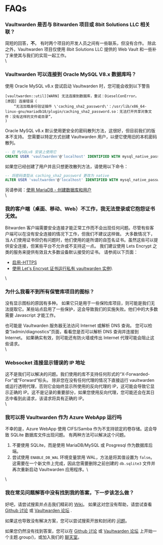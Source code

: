 # FAQs

### Vaultwarden 是否与 Bitwarden 项目或 8bit Solutions LLC 相关联？

简短的回答，**不**。 有时两个项目的开发人员之间有一些联系，但没有合作。 除此之外，Vaultwarden 项目仅使用 8bit Solutions LLC 提供的 Web Vault 和一些补丁来使其与我们的实现一起工作。\
\


### Vaultwarden 可以连接到 Oracle MySQL V8.x 数据库吗？

使用 Oracle MySQL v8.x 尝试启动 Vaultwarden 时，您可能会收到以下警告

```
[vaultwarden::util][WARN] 无法连接到数据库，重试：DieselConError。
[原因] 连接错误（
    “无法加载身份验证插件 \'caching_sha2_password\'：/usr/lib/x86_64-linux-gnu/mariadb18/plugin/caching_sha2_password.so：无法打开共享对象文件：没有这样的文件或目录”，
)
```

Oracle MySQL v8.x 默认使用更安全的密码散列方法，这很好，但目前我们的版本不支持。 您需要以特定方式创建 Vaultwarden 用户，以便它使用旧的本机密码散列。

```sql
-- 在 MySQLv8 安装上使用它
CREATE USER 'vaultwarden'@'localhost' IDENTIFIED WITH mysql_native_password BY 'yourpassword';
```

如果您已经创建了用户并且只想更改散列方法，请使用以下命令：

```sql
-- 将密码类型从 caching_sha2_password 更改为 native
ALTER USER 'vaultwarden'@'localhost' IDENTIFIED WITH mysql_native_password BY 'yourpassword';
```

另请参阅：[使用 MariaDB - 创建数据库和用户](https://github.com/dani-garcia/vaultwarden/wiki/Using-the-MariaDB-\(MySQL\)-Backend#create-database-and-user)\
\


### 我的客户端（桌面、移动、Web）不工作，我无法登录或它抱怨证书无效。

Bitwarden 客户端需要安全连接才能正常工作而不会出现任何问题。尽管有些客户端可以在没有安全连接的情况下工作，但我们不建议这样做。 大多数情况下，当人们使用证书但仍有问题时，他们使用的是所谓的自签名证书。虽然这些可以提供安全连接，但某些平台不允许或不支持这一点。 我们建议使用 Lets Encrypt 之类的服务来提供有效且大多数设备默认接受的证书。 请参阅以下页面：

* [启用-HTTPS](https://github.com/dani-garcia/vaultwarden/wiki/Enabling-HTTPS)
* [使用 Let's Encrypt 证书运行私有 vaultwarden 实例](https://github.com/dani-garcia/vaultwarden/wiki/Running-a-private-vaultwarden-instance-with-Let's-Encrypt-certs)\


\


### 为什么我看不到所有保管库项目的图标？

没有显示图标的原因有多种。 如果它只是用于一些保险库项目，则可能是我们无法提取它。某些站点启用了一些保护，这会导致我们的实施失败。他们中的大多数需要 Javascript 才能工作。

也可能是 Vaultwarden 服务器无法访问 Internet 或解析 DNS 查询。 您可以检查“/admin/diagnostics”页面，看看您是否可以解析 DNS 查询并连接到 Internet。 如果确实有效，则可能还有防火墙或传出 Internet 代理可能会阻止这些请求。\
\


### Websocket 连接显示错误的 IP 地址

这不是我们可以解决的问题。我们使用的库不支持任何形式的“X-Forwarded-For”或“Forward”标头。 除非您在没有任何代理的情况下直接运行 vaultwarden 或运行透明代理，否则它会始终显示所使用的反向代理的 IP，这可能会导致它显示正确的 IP。这不是记录的重要部分，如果您使用反向代理，您可能还会在其日志中看到此请求，该请求将具有正确的 IP。\
\


### 我可以将 Vaultwarden 作为 Azure WebApp 运行吗

不幸的是，Azure WebApp 使用 CIFS/Samba 作为不支持锁定的卷存储。这会导致 SQLite 数据库文件出现问题。 有两种方法可以解决这个问题。

1. 不要使用 SQLite，而是使用 MariaDB/MySQL 或 Posgresql 作为数据库后端。
2. 尝试使用 `ENABLE_DB_WAL` 环境变量禁用 WAL，方法是将其值设置为 `false`。这需要在一个新文件上完成，因此您需要删除之前创建的 `db.sqlite3` 文件并再次重新启动 Vaultwarden 应用程序。\


\


### 我在常见问题解答中没有找到我的答案，下一步该怎么做？

好吧，请尝试搜索并点击我们精彩的 [Wiki](https://github.com/dani-garcia/vaultwarden/wiki)。 如果这对您没有帮助，请尝试查看 [Github 讨论](https://github.com/dani-garcia/vaultwarden/discussions) 或 [Vaultwarden 论坛](https://vaultwarden.discourse.group) .

如果这也导致没有解决方案，您可以尝试搜索开放和封闭的 [问题](https://github.com/dani-garcia/vaultwarden/issues)。

如果您仍然没有找到答案，您可以在 [Github 讨论](https://github.com/dani-garcia/vaultwarden/discussions) 或 [Vaultwarden 论坛](https://vaultwarden.discourse) 上开始一个主题.group/)，或加入我们的 [聊天室](https://matrix.to/#/#vaultwarden:matrix.org)。
